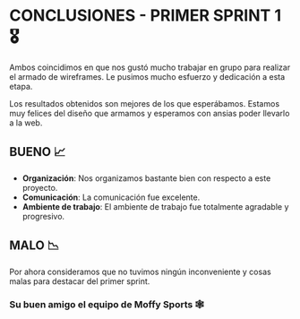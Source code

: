 # CONCLUSIONES - PRIMER SPRINT 1 🎖️

Ambos coincidimos en que nos gustó mucho trabajar en grupo para realizar el armado de wireframes. Le pusimos mucho esfuerzo y dedicación a esta etapa.

Los resultados obtenidos son mejores de los que esperábamos. Estamos muy felices del diseño que armamos y esperamos con ansias poder llevarlo a la web.

## BUENO 📈

- **Organización**: Nos organizamos bastante bien con respecto a este proyecto.
- **Comunicación**: La comunicación fue excelente.
- **Ambiente de trabajo**: El ambiente de trabajo fue totalmente agradable y progresivo.

## MALO 📉

Por ahora consideramos que no tuvimos ningún inconveniente y cosas malas para destacar del primer sprint.

### Su buen amigo el equipo de Moffy Sports 🕸️
